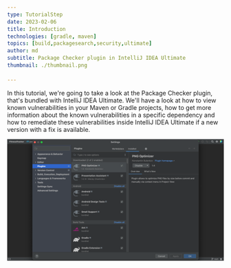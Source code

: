 ```yaml
---
type: TutorialStep
date: 2023-02-06
title: Introduction
technologies: [gradle, maven]
topics: [build,packagesearch,security,ultimate]
author: md
subtitle: Package Checker plugin in IntelliJ IDEA Ultimate
thumbnail: ./thumbnail.png

---
```


In this tutorial, we're going to take a look at the Package Checker plugin, that's bundled with IntelliJ IDEA Ultimate. We'll have a look at how to view known vulnerabilities in your Maven or Gradle projects, how to get more information about the known vulnerabilities in a specific dependency and how to remediate these vulnerabilities inside IntelliJ IDEA Ultimate if a new version with a fix is available.

![Package Checker plugin](plugin.png)
